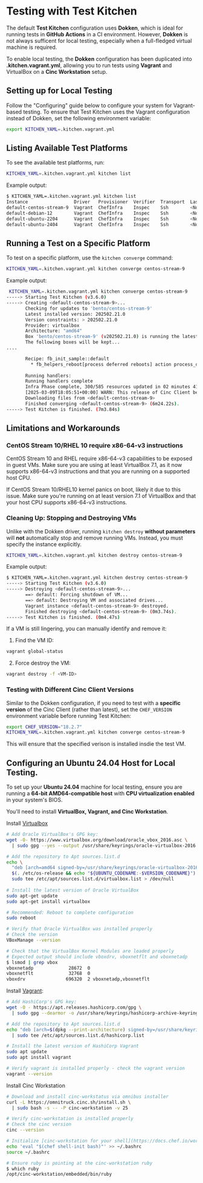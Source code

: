 # Testing with Test Kitchen

The default **Test Kitchen** configuration uses **Dokken**, which is ideal for
running tests in **GitHub Actions** in a CI environment. However, **Dokken**
is not always sufficent for local testing, especially when a full-fledged
virtual machine is required.

To enable local testing, the **Dokken** configuration has been duplicated into
**.kitchen.vagrant.yml**, allowing you to run tests using **Vagrant** and
VirtualBox on a **Cinc Workstation** setup.

## Setting up for Local Testing

Follow the "Configuring" guide below to configure your system for
Vagrant-based testing. To ensure that Test Kitchen uses the Vagrant
configuration instead of Dokken, set the following environment variable:

```bash
export KITCHEN_YAML=.kitchen.vagrant.yml
```

## Listing Available Test Platforms

To see the available test platforms, run:

```bash
KITCHEN_YAML=.kitchen.vagrant.yml kitchen list
```

Example output:

```bash
$ KITCHEN_YAML=.kitchen.vagrant.yml kitchen list
Instance                 Driver   Provisioner  Verifier  Transport  Last Action    Last Error
default-centos-stream-9  Vagrant  ChefInfra    Inspec    Ssh        <Not Created>  <None>
default-debian-12        Vagrant  ChefInfra    Inspec    Ssh        <Not Created>  <None>
default-ubuntu-2204      Vagrant  ChefInfra    Inspec    Ssh        <Not Created>  <None>
default-ubuntu-2404      Vagrant  ChefInfra    Inspec    Ssh        <Not Created>  <None>
```

## Running a Test on a Specific Platform

To test on a specific platform, use the `kitchen converge` command:

```bash
KITCHEN_YAML=.kitchen.vagrant.yml kitchen converge centos-stream-9
```

Example output:

```bash
 KITCHEN_YAML=.kitchen.vagrant.yml kitchen converge centos-stream-9
-----> Starting Test Kitchen (v3.6.0)
-----> Creating <default-centos-stream-9>...
       Checking for updates to 'bento/centos-stream-9'
       Latest installed version: 202502.21.0
       Version constraints: > 202502.21.0
       Provider: virtualbox
       Architecture: "amd64"
       Box 'bento/centos-stream-9' (v202502.21.0) is running the latest version.
       The following boxes will be kept...
....

       Recipe: fb_init_sample::default
         * fb_helpers_reboot[process deferred reboots] action process_deferred (up to date)
       
       Running handlers:
       Running handlers complete
       Infra Phase complete, 300/585 resources updated in 02 minutes 41 seconds
       [2025-03-09T18:05:51+00:00] WARN: This release of Cinc Client became end of life (EOL) on May 1st 2024. Please update to a supported release to receive new features, bug fixes, and security updates.
       Downloading files from <default-centos-stream-9>
       Finished converging <default-centos-stream-9> (6m24.22s).
-----> Test Kitchen is finished. (7m3.84s)
```

## Limitations and Workarounds

### CentOS Stream 10/RHEL 10 require x86-64-v3 instructions

CentOS Stream 10 and RHEL require x86-64-v3 capabilities to be exposed in
guest VMs. Make sure you are using at least VirtualBox 7.1, as it now
supports x86-64-v3 instructions and that you are running on a supported
host CPU.

If CentOS Stream 10/RHEL10 kernel panics on boot, likely it due to this
issue. Make sure you're running on at least version 7.1 of VirtualBox and
that your host CPU supports x86-64-v3 instructions.

### Cleaning Up: Stopping and Destroying VMs

Unlike with the Dokken driver, running `kitchen destroy` **without parameters**
will **not** automatically stop and remove running VMs. Instead, you must
specify the instance explicitly.

```bash
KITCHEN_YAML=.kitchen.vagrant.yml kitchen destroy centos-stream-9
````

Example output:

```bash
$ KITCHEN_YAML=.kitchen.vagrant.yml kitchen destroy centos-stream-9
-----> Starting Test Kitchen (v3.6.0)
-----> Destroying <default-centos-stream-9>...
       ==> default: Forcing shutdown of VM...
       ==> default: Destroying VM and associated drives...
       Vagrant instance <default-centos-stream-9> destroyed.
       Finished destroying <default-centos-stream-9> (0m3.74s).
-----> Test Kitchen is finished. (0m4.47s)
```

If a VM is still lingering, you can manually identify and remove it:

1. Find the VM ID:

```bash
vagrant global-status
```

2. Force destroy the VM:

```bash
vagrant destroy -f <VM-ID>
```

### Testing with Different Cinc Client Versions

Similar to the Dokken configuration, if you need to test with a **specific
version** of the Cinc Client (rather than latest), set the `CHEF_VERSION`
environment variable before running Test Kitchen:

```bash
export CHEF_VERSION="18.2.7"
KITCHEN_YAML=.kitchen.vagrant.yml kitchen converge centos-stream-9
```

This will ensure that the specified verison is installed insdie the test VM.


## Configuring an Ubuntu 24.04 Host for Local Testing.

To set up your **Ubuntu 24.04** machine for local testing, ensure you are
running a **64-bit AMD64-compatible host** with **CPU virtualization enabled**
in your system's BIOS.

You'll need to install **VirtualBox, Vagrant, and Cinc Workstation**.

Install [Virtualbox](https://www.virtualbox.org/wiki/Linux_Downloads)

```bash
# Add Oracle VirtualBox's GPG key:
wget -O- https://www.virtualbox.org/download/oracle_vbox_2016.asc \
  | sudo gpg --yes --output /usr/share/keyrings/oracle-virtualbox-2016.gpg --dearmor

# Add the repository to Apt sources.list.d
echo \
  "deb [arch=amd64 signed-by=/usr/share/keyrings/oracle-virtualbox-2016.gpg] https://download.virtualbox.org/virtualbox/debian \
  $(. /etc/os-release && echo "${UBUNTU_CODENAME:-$VERSION_CODENAME}") contrib" | \
  sudo tee /etc/apt/sources.list.d/virtualbox.list > /dev/null
 
# Install the latest version of Oracle VirtualBox 
sudo apt-get update
sudo apt-get install virtualbox

# Recommended: Reboot to complete configuration
sudo reboot

# Verify that Oracle VirtualBox was installed properly
# Check the version
VBoxManage --version

# Check that the VirtualBox Kernel Modules are loaded properly
# Expected output should include vboxdrv, vboxnetflt and vboxnetadp
$ lsmod | grep vbox
vboxnetadp             28672  0
vboxnetflt             32768  0
vboxdrv               696320  2 vboxnetadp,vboxnetflt
```

Install [Vagrant](https://developer.hashicorp.com/vagrant/downloads#linux):

```bash
# Add HashiCorp's GPG key:
wget -O - https://apt.releases.hashicorp.com/gpg \
  | sudo gpg --dearmor -o /usr/share/keyrings/hashicorp-archive-keyring.gpg

# Add the repository to Apt sources.list.d
echo "deb [arch=$(dpkg --print-architecture) signed-by=/usr/share/keyrings/hashicorp-archive-keyring.gpg] https://apt.releases.hashicorp.com $(lsb_release -cs) main" \
  | sudo tee /etc/apt/sources.list.d/hashicorp.list

# Install the latest version of HashiCorp Vagrant
sudo apt update
sudo apt install vagrant

# Verify vagrant is installed properly - check the vagrant version
vagrant --version
```

Install Cinc Workstation 

```bash
# Download and install cinc-workstatus via omnibus installer
curl -L https://omnitruck.cinc.sh/install.sh \
  | sudo bash -s -- -P cinc-workstation -v 25

# Verify cinc-workstation is installed properly
# Check the cinc version
cinc --version

# Initialize [cinc-workstation for your shell](https://docs.chef.io/workstation/getting_started/):
echo 'eval "$(chef shell-init bash)"' >> ~/.bashrc
source ~/.bashrc

# Ensure ruby is pointing at the cinc-workstation ruby
$ which ruby
/opt/cinc-workstation/embedded/bin/ruby
```
